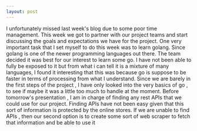 ```yaml
---
layout: post
---
```

I unfortunately missed last week's blog due to some poor time management. This week we got to partner with our project teams and start discussing the goals and expectations we have for the project. One very important task that I set myself to do this week was to learn golang. Since golang is one of the newer programming languages out there. The team decided it was best for our interest to learn some go. I have not been able to fully be exposed to it but from what i can tell it is a mixture of many languages, I found it interesting that this was because go is suppose to be faster in terms of processing from what I understand. Since we are barely in the first steps of the project , I have only looked into the very basics of go , to see if maybe it was a little too much to handle at the moment. Before tomorrow's presentation , I am in charge of finding any rest APIs that we could use for our project. Finding APIs have not been easy given that this sort of information is protected by the online stores. If we are unable to find APIs , then our second option is to create some sort of web scraper to fetch that information and be able to use it 
